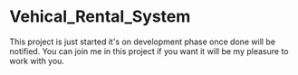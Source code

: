 # Vehical_Rental_System
This project is just started it's on development phase once done will be notified.
You can join me in this project if you want it will be my pleasure to work with you.
